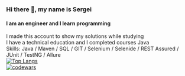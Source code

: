 ### Hi there 👋, my name is Sergei
#### I am an engineer and I learn programming  
I made this account to show my solutions while studying  
I have a technical education and I completed courses Java  
Skills: Java / Maven / SQL / GIT / Selenium / Selenide / REST Assured / JUnit / TestNG / Allure  
[![Top Langs](https://github-readme-stats.vercel.app/api/top-langs/?username=serjbetoni&layout=compact)](https://github.com/serjbetoni/github-readme-stats)  
[![codewars](https://www.codewars.com/users/serjbetoni/badges/large)](https://www.codewars.com/users/serjbetoni)   

<!--
**serjbetoni/serjbetoni** is a ✨ _special_ ✨ repository because its `README.md` (this file) appears on your GitHub profile.

Here are some ideas to get you started:

- 🔭 I’m currently working on ...
- 🌱 I’m currently learning ...
- 👯 I’m looking to collaborate on ...
- 🤔 I’m looking for help with ...
- 💬 Ask me about ...
- 📫 How to reach me: ...
- 😄 Pronouns: ...
- ⚡ Fun fact: ...
-->

